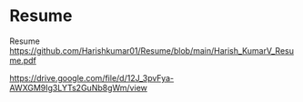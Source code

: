 # Resume
Resume
https://github.com/Harishkumar01/Resume/blob/main/Harish_KumarV_Resume.pdf

https://drive.google.com/file/d/12J_3pvFya-AWXGM9Ig3LYTs2GuNb8gWm/view
